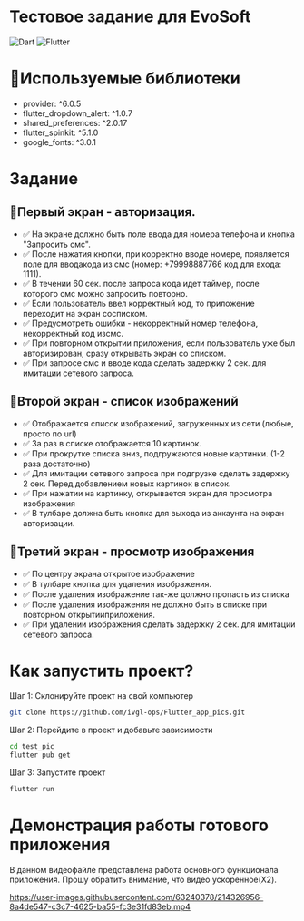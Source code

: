 # Тестовое задание для EvoSoft

![Dart](https://img.shields.io/badge/dart-%230175C2.svg?style=for-the-badge&logo=dart&logoColor=white) ![Flutter](https://img.shields.io/badge/Flutter-%2302569B.svg?style=for-the-badge&logo=Flutter&logoColor=white)

# 📓Используемые библиотеки 
  - provider: ^6.0.5
  - flutter_dropdown_alert: ^1.0.7
  - shared_preferences: ^2.0.17
  - flutter_spinkit: ^5.1.0
  - google_fonts: ^3.0.1

# Задание 

## 📱Первый экран - авторизация. 

  - ✅ На экране должно быть поле ввода для номера телефона и кнопка "Запросить смс".
  - ✅ После нажатия кнопки, при корректно вводе номере, появляется поле для вводакода из смс (номер: +79998887766 код для входа: 1111).
  - ✅ В течении 60 сек. после запроса кода идет таймер, после которого смс можно запросить повторно.
  - ✅ Если пользователь ввел корректный код, то приложение переходит на экран сосписком.
  - ✅ Предусмотреть ошибки - некорректный номер телефона, некорректный код изсмс.
  - ✅ При повторном открытии приложения, если пользователь уже был авторизирован, сразу открывать экран со списком.
  - ✅ При запросе смс и вводе кода сделать задержку 2 сек. для имитации сетевого запроса.

## 📱Второй экран - список изображений 

  - ✅ Отображается список изображений, загруженных из сети (любые, просто по url)
  - ✅ За раз в списке отображается 10 картинок.
  - ✅ При прокрутке списка вниз, подгружаются новые картинки. (1-2 раза достаточно)
  - ✅ Для имитации сетевого запроса при подгрузке сделать задержку 2 сек. Перед добавлением новых картинок в список.
  - ✅ При нажатии на картинку, открывается экран для просмотра изображения
  - ✅ В тулбаре должна быть кнопка для выхода из аккаунта на экран авторизации.

## 📱Третий экран - просмотр изображения 

  - ✅ По центру экрана открытое изображение
  - ✅ В тулбаре кнопка для удаления изображения.
  - ✅ После удаления изображение так-же должно пропасть из списка
  - ✅ После удаления изображения не должно быть в списке при повторном открытииприложения.
  - ✅ При удалении изображения сделать задержку 2 сек. для имитации сетевого запроса.
  
# Как запустить проект?

Шаг 1: Склонируйте проект на свой компьютер 

```sh
git clone https://github.com/ivgl-ops/Flutter_app_pics.git

```

Шаг 2: Перейдите в проект и добавьте зависимости 

```sh
cd test_pic
flutter pub get

```

Шаг 3: Запустите проект

```sh
flutter run

```

# Демонстрация работы готового приложения 
В данном видеофайле представлена работа основного функционала приложения. 
Прошу обратить внимание, что видео ускоренное(X2).




https://user-images.githubusercontent.com/63240378/214326956-8a4de547-c3c7-4625-ba55-fc3e31fd83eb.mp4




